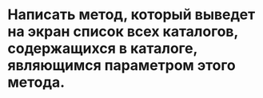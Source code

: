 # Написать метод, который выведет на экран список всех каталогов, содержащихся в каталоге, являющимся параметром этого метода.
